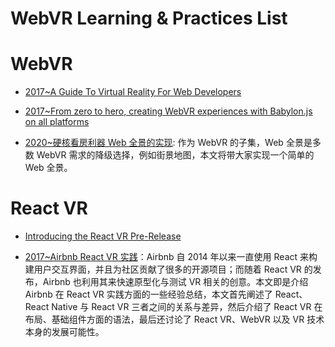 # WebVR Learning & Practices List

# WebVR

- [2017~A Guide To Virtual Reality For Web Developers](https://parg.co/bDE)

- [2017~From zero to hero, creating WebVR experiences with Babylon.js on all platforms](https://parg.co/b1i)

- [2020~硬核看房利器 Web 全景的实现](https://mp.weixin.qq.com/s/MG2d0DAM_tYx78Tt-j0rvA): 作为 WebVR 的子集，Web 全景是多数 WebVR 需求的降级选择，例如街景地图，本文将带大家实现一个简单的 Web 全景。

# React VR

- [Introducing the React VR Pre-Release](https://developer.oculus.com/blog/introducing-the-react-vr-pre-release/)

- [2017~Airbnb React VR 实践](https://parg.co/bFC)：Airbnb 自 2014 年以来一直使用 React 来构建用户交互界面，并且为社区贡献了很多的开源项目；而随着 React VR 的发布，Airbnb 也利用其来快速原型化与测试 VR 相关的创意。本文即是介绍 Airbnb 在 React VR 实践方面的一些经验总结，本文首先阐述了 React、React Native 与 React VR 三者之间的关系与差异，然后介绍了 React VR 在布局、基础组件方面的语法，最后还讨论了 React VR、WebVR 以及 VR 技术本身的发展可能性。

